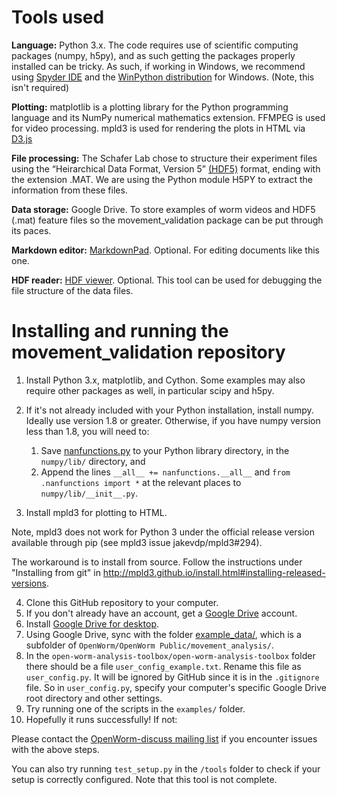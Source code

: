 Tools used
==========

**Language:** Python 3.x. The code requires use of scientific computing
packages (numpy, h5py), and as such getting the packages properly
installed can be tricky. As such, if working in Windows, we recommend
using [Spyder IDE](https://code.google.com/p/spyderlib/) and the
[WinPython distribution](http://winpython.sourceforge.net/) for Windows.
(Note, this isn't required)

**Plotting:** matplotlib is a plotting library for the Python
programming language and its NumPy numerical mathematics extension.
FFMPEG is used for video processing. mpld3 is used for rendering the
plots in HTML via [D3.js](<http://d3js.org/>)

**File processing:** The Schafer Lab chose to structure their experiment
files using the “Heirarchical Data Format, Version 5”
[(HDF5)](http://en.wikipedia.org/wiki/Hierarchical_Data_Format#HDF5/)
format, ending with the extension .MAT. We are using the Python module
H5PY to extract the information from these files.

**Data storage:** Google Drive. To store examples of worm videos and
HDF5 (.mat) feature files so the movement\_validation package can be put
through its paces.

**Markdown editor:** [MarkdownPad](http://markdownpad.com/). Optional.
For editing documents like this one.

**HDF reader:** [HDF
viewer](http://www.hdfgroup.org/hdf-java-html/hdfview/). Optional. This
tool can be used for debugging the file structure of the data files.

Installing and running the movement\_validation repository
==========================================================

1.  Install Python 3.x, matplotlib, and Cython. Some examples may also
    require other packages as well, in particular scipy and h5py.
2.  If it's not already included with your Python installation, install
    numpy. Ideally use version 1.8 or greater. Otherwise, if you have
    numpy version less than 1.8, you will need to:
    1.  Save
        [nanfunctions.py](https://github.com/numpy/numpy/blob/0cfa4ed4ee39aaa94e4059c6394a4ed75a8e3d6c/numpy/lib/nanfunctions.py)
        to your Python library directory, in the `numpy/lib/` directory,
        and
    2.  Append the lines `__all__ += nanfunctions.__all__` and
        `from .nanfunctions import *` at the relevant places to
        `numpy/lib/__init__.py`.

3.  Install mpld3 for plotting to HTML.

Note, mpld3 does not work for Python 3 under the official release
version available through pip (see mpld3 issue jakevdp/mpld3\#294).

The workaround is to install from source. Follow the instructions under
"Installing from git" in
<http://mpld3.github.io/install.html#installing-released-versions>.

4.  Clone this GitHub repository to your computer.
5.  If you don't already have an account, get a [Google
    Drive](https://www.google.com/intl/en/drive/) account.
6.  Install [Google Drive for
    desktop](https://tools.google.com/dlpage/drive).
7.  Using Google Drive, sync with the folder
    [example\_data/](https://drive.google.com/folderview?id=0B7to9gBdZEyGNWtWUElWVzVxc0E&usp=sharing),
    which is a subfolder of
    `OpenWorm/OpenWorm Public/movement_analysis/`.
8.  In the `open-worm-analysis-toolbox/open-worm-analysis-toolbox` folder there should
    be a file `user_config_example.txt`. Rename this file as
    `user_config.py`. It will be ignored by GitHub since it is in the
    `.gitignore` file. So in `user_config.py`, specify your computer's
    specific Google Drive root directory and other settings.
9.  Try running one of the scripts in the `examples/` folder.
10. Hopefully it runs successfully! If not:

Please contact the [OpenWorm-discuss mailing
list](https://groups.google.com/forum/#!forum/openworm-discuss) if you
encounter issues with the above steps.

You can also try running `test_setup.py` in the `/tools` folder to check
if your setup is correctly configured. Note that this tool is not
complete.
